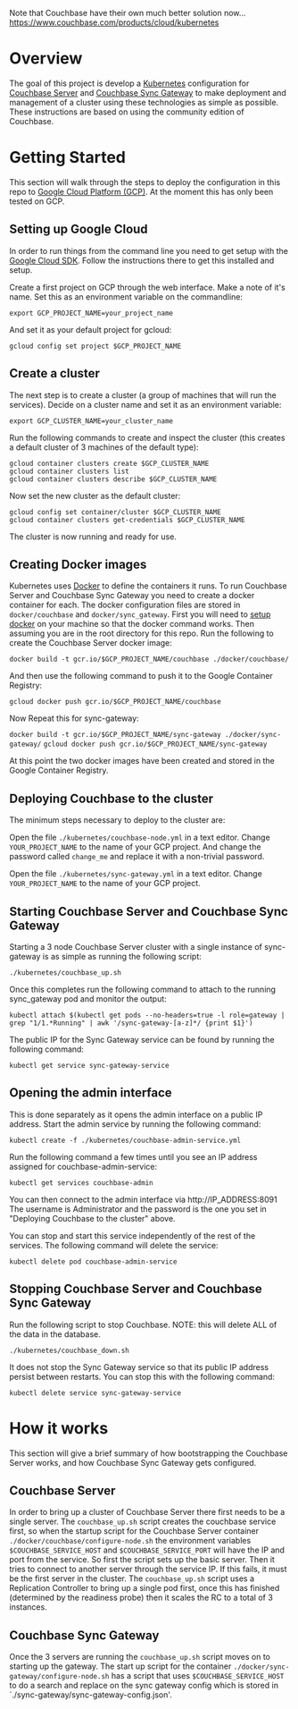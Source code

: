 Note that Couchbase have their own much better solution now... https://www.couchbase.com/products/cloud/kubernetes

# Overview

The goal of this project is develop a [Kubernetes](http://kubernetes.io/) configuration for
[Couchbase Server](http://www.couchbase.com/nosql-databases/couchbase-server) and 
[Couchbase Sync Gateway](http://www.couchbase.com/nosql-databases/couchbase-mobile) to make 
deployment and management of a cluster using these technologies as simple as possible. These
instructions are based on using the community edition of Couchbase.

# Getting Started

This section will walk through the steps to deploy the configuration in this repo to 
[Google Cloud Platform (GCP)](https://cloud.google.com/). At the moment this has only 
been tested on GCP. 

## Setting up Google Cloud

In order to run things from the command line you need to get setup with the
[Google Cloud SDK](https://cloud.google.com/sdk/overview). Follow the instructions there to
get this installed and setup. 

Create a first project on GCP through the web interface. Make a note of it's name. Set this as 
an environment variable on the commandline:

`export GCP_PROJECT_NAME=your_project_name`
 
And set it as your default project for gcloud:

`gcloud config set project $GCP_PROJECT_NAME`

## Create a cluster

The next step is to create a cluster (a group of machines that will run the services). Decide
on a cluster name and set it as an environment variable:

`export GCP_CLUSTER_NAME=your_cluster_name`
 
Run the following commands to create and inspect the cluster (this creates a default
cluster of 3 machines of the default type):
```
gcloud container clusters create $GCP_CLUSTER_NAME
gcloud container clusters list
gcloud container clusters describe $GCP_CLUSTER_NAME
```

Now set the new cluster as the default cluster:
```
gcloud config set container/cluster $GCP_CLUSTER_NAME
gcloud container clusters get-credentials $GCP_CLUSTER_NAME
```

The cluster is now running and ready for use.

## Creating Docker images

Kubernetes uses [Docker](https://www.docker.com/) to define the containers it runs. To run
Couchbase Server and Couchbase Sync Gateway you need to create a docker container for each.
The docker configuration files are stored in `docker/couchbase` and `docker/sync_gateway`. First you will 
need to [setup docker](http://docs.docker.com/mac/started/) on your machine so that the docker command works.
Then assuming you are in the root directory for this repo. Run the following to create the Couchbase Server 
docker image:

`docker build -t gcr.io/$GCP_PROJECT_NAME/couchbase ./docker/couchbase/`

And then use the following command to push it to the Google Container Registry:

`gcloud docker push gcr.io/$GCP_PROJECT_NAME/couchbase`

Now Repeat this for sync-gateway:

`docker build -t gcr.io/$GCP_PROJECT_NAME/sync-gateway ./docker/sync-gateway/`
`gcloud docker push gcr.io/$GCP_PROJECT_NAME/sync-gateway`

At this point the two docker images have been created and stored in the Google Container Registry.

## Deploying Couchbase to the cluster

The minimum steps necessary to deploy to the cluster are:

Open the file `./kubernetes/couchbase-node.yml` in a text editor. Change `YOUR_PROJECT_NAME` to 
the name of your GCP project. And change the password called `change_me` and replace it 
with a non-trivial password.

Open the file `./kubernetes/sync-gateway.yml` in a text editor. Change `YOUR_PROJECT_NAME` to 
the name of your GCP project.

## Starting Couchbase Server and Couchbase Sync Gateway

Starting a 3 node Couchbase Server cluster with a single instance of sync-gateway is as 
simple as running the following script:

`./kubernetes/couchbase_up.sh`

Once this completes run the following command to attach to the running sync_gateway pod and monitor the 
output:

`kubectl attach $(kubectl get pods --no-headers=true -l role=gateway | grep "1/1.*Running" | awk '/sync-gateway-[a-z]*/ {print $1}')`

The public IP for the Sync Gateway service can be found by running the following command:

`kubectl get service sync-gateway-service`

## Opening the admin interface

This is done separately as it opens the admin interface on a public IP address. Start the admin 
service by running the following command:

`kubectl create -f ./kubernetes/couchbase-admin-service.yml`

Run the following command a few times until you see an IP address assigned for couchbase-admin-service:

`kubectl get services couchbase-admin` 

You can then connect to the admin interface via http://IP_ADDRESS:8091 The username is Administrator and
the password is the one you set in "Deploying Couchbase to the cluster" above.

You can stop and start this service independently of the rest of the services. The following command will 
delete the service:

`kubectl delete pod couchbase-admin-service`

## Stopping Couchbase Server and Couchbase Sync Gateway

Run the following script to stop Couchbase. NOTE: this will delete ALL of the data in the database.

`./kubernetes/couchbase_down.sh`

It does not stop the Sync Gateway service so that its public IP address persist between restarts. 
You can stop this with the following command:

`kubectl delete service sync-gateway-service`

# How it works

This section will give a brief summary of how bootstrapping the Couchbase Server works, and
how Couchbase Sync Gateway gets configured.

## Couchbase Server

In order to bring up a cluster of Couchbase Server there first needs to be a single server.
The `couchbase_up.sh` script creates the couchbase service first, so when the startup script
for the Couchbase Server container `./docker/couchbase/configure-node.sh` the environment
variables `$COUCHBASE_SERVICE_HOST` and `$COUCHBASE_SERVICE_PORT` will have the IP and port
from the service. So first the script sets up the basic server. Then it tries to connect 
to another server through the service IP. If this fails, it must be the first server in the 
cluster. The `couchbase_up.sh` script uses a Replication Controller to bring up a single
pod first, once this has finished (determined by the readiness probe) then it scales the RC
to a total of 3 instances.

## Couchbase Sync Gateway

Once the 3 servers are running the `couchbase_up.sh` script moves on to starting up the 
gateway. The start up script for the container `./docker/sync-gateway/configure-node.sh` has
a script that uses `$COUCHBASE_SERVICE_HOST` to do a search and replace on the sync gateway 
config which is stored in `./sync-gateway/sync-gateway-config.json'.










